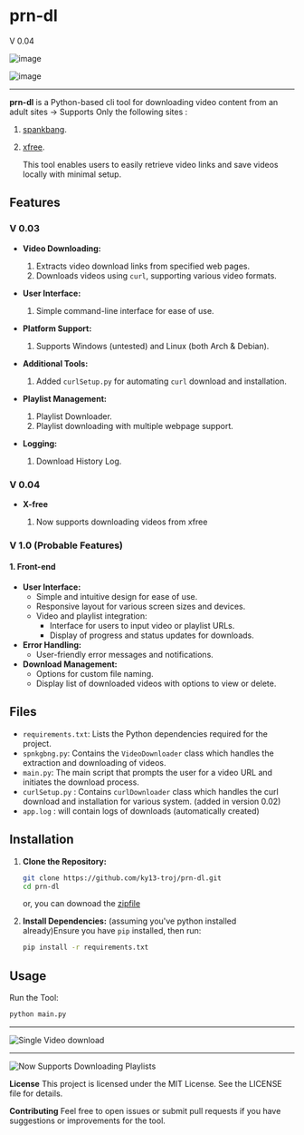 # prn-dl

V 0.04

 ![image](https://github.com/user-attachments/assets/f948b72d-da6c-494e-b0a3-522d6cc36de8)

 ![image](https://github.com/user-attachments/assets/873c8ec4-cc04-4e15-9a9e-51c5ed1be061)


___

**prn-dl** is a Python-based cli tool for downloading video content from an adult sites -> 
Supports Only the following sites : 
1. [spankbang](https://spankbang.com).
2. [xfree](https://www.xfree.com).

   This tool enables users to easily retrieve video links and save videos locally with minimal setup.

## Features

### V 0.03

* **Video Downloading:**

  
  1. Extracts video download links from specified web pages.
  2. Downloads videos using `curl`, supporting various video formats.
* **User Interface:**
  1. Simple command-line interface for ease of use.
* **Platform Support:**
  1. Supports Windows (untested) and Linux (both Arch & Debian).
* **Additional Tools:**
  1. Added `curlSetup.py` for automating `curl` download and installation.
* **Playlist Management:**
  1. Playlist Downloader.
  2. Playlist downloading with multiple webpage support.
* **Logging:**
  1. Download History Log.

### V 0.04

* **X-free**
  
  1. Now supports downloading videos from xfree

### V 1.0 (Probable Features)

#### 1. Front-end

* **User Interface:**
  * Simple and intuitive design for ease of use.
  * Responsive layout for various screen sizes and devices.
  * Video and playlist integration:
    * Interface for users to input video or playlist URLs.
    * Display of progress and status updates for downloads.
* **Error Handling:**
  * User-friendly error messages and notifications.
* **Download Management:**
  * Options for custom file naming.
  * Display list of downloaded videos with options to view or delete.


## Files

* `requirements.txt`: Lists the Python dependencies required for the project.
* `spnkgbng.py`: Contains the `VideoDownloader` class which handles the extraction and downloading of videos.
* `main.py`: The main script that prompts the user for a video URL and initiates the download process.
* `curlSetup.py` : Contains `curlDownloader` class which handles the curl download and installation for various system. (added in version 0.02)
* `app.log` : will contain logs of downloads (automatically created)

## Installation


1. **Clone the Repository:**

   ```bash
   git clone https://github.com/ky13-troj/prn-dl.git
   cd prn-dl
   ```

   or, you can downoad the [zipfile](https://github.com/ky13-troj/prn-dl/archive/refs/heads/main.zip)
2. **Install Dependencies:**
   (assuming you've python installed already)Ensure you have `pip` installed, then run:

   ```bash
   pip install -r requirements.txt
   ```

## Usage

Run the Tool:

```bash
python main.py
```


___

 ![Single Video download](https://github.com/user-attachments/assets/4a307e8a-8401-4ee6-bab8-415800759465)



___


 ![Now Supports Downloading Playlists](https://github.com/user-attachments/assets/8184ce6e-faae-44e0-90a1-b467d78417fe)

**License**
This project is licensed under the MIT License. See the LICENSE file for details.

**Contributing**
Feel free to open issues or submit pull requests if you have suggestions or improvements for the tool.
